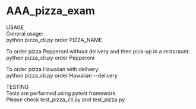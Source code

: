 # AAA_pizza_exam
USAGE  
General usage:  
python pizza_cli.py order PIZZA_NAME  
  
To order pizza Pepperoni without delivery and then pick-up in a restaraunt:  
python pizza_cli.py order Pepperoni  
  
To order pizza Hawaiian with delivery:  
python pizza_cli.py order Hawaiian --delivery  
  
TESTING  
Tests are performed using pytest framework.  
Please check test_pizza_cli.py and test_pizza.py  
